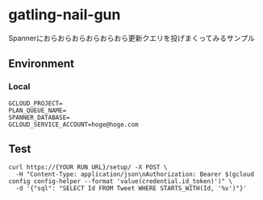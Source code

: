 # gatling-nail-gun
Spannerにおらおらおらおらおらおら更新クエリを投げまくってみるサンプル

## Environment

### Local

```
GCLOUD_PROJECT=
PLAN_QUEUE_NAME=
SPANNER_DATABASE=
GCLOUD_SERVICE_ACCOUNT=hoge@hoge.com
```

## Test

```
curl https://{YOUR RUN URL}/setup/ -X POST \
  -H "Content-Type: application/json\nAuthorization: Bearer $(gcloud config config-helper --format 'value(credential.id_token)')" \
  -d '{"sql": "SELECT Id FROM Tweet WHERE STARTS_WITH(Id, '%v')"}'
```